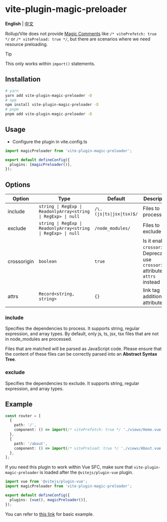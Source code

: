 # vite-plugin-magic-preloader

**English** | [中文](./README.zh_CN.md)

Rollup/Vite does not provide [Magic Comments](https://webpack.js.org/api/module-methods/#magic-comments) like `/* vitePrefetch: true */` or `/* vitePreload: true */`, but there are scenarios where we need resource preloading.

> [!TIP]
> This only works within `import()` statements.

## Installation

```bash
# yarn
yarn add vite-plugin-magic-preloader -D
# npm
npm install vite-plugin-magic-preloader -D
# pnpm
pnpm add vite-plugin-magic-preloader -D
```

## Usage

- Configure the plugin in vite.config.ts

```ts
import magicPreloader from 'vite-plugin-magic-preloader';

export default defineConfig({
  plugins: [magicPreloader()],
});
```

## Options

| Option      | Type                                                          | Default                   | Description                                                                             |
|-------------|---------------------------------------------------------------|---------------------------|-----------------------------------------------------------------------------------------|
| include     | `string \| RegExp \| ReadonlyArray<string \| RegExp> \| null` | `/\.(js\|ts\|jsx\|tsx)$/` | Files to process                                                                        |
| exclude     | `string \| RegExp \| ReadonlyArray<string \| RegExp> \| null` | `/node_modules/`          | Files to exclude                                                                        |
| crossorigin | `boolean`                                                     | `true`                    | Is it enabled `crossorigin`, Deprecated, use `crossorigin` attribute in `attrs` instead |
| attrs       | `Record<string, string>`                                      | `{}`                      | link tag additional attributes                                                          |

### include

Specifies the dependencies to process. It supports string, regular expression, and array types. By default, only js, ts, jsx, tsx files that are not in node_modules are processed.

Files that are matched will be parsed as JavaScript code. Please ensure that the content of these files can be correctly parsed into an **Abstract Syntax Tree**.

### exclude

Specifies the dependencies to exclude. It supports string, regular expression, and array types.

## Example

```ts
const router = [
  {
    path: '/',
    component: () => import(/* vitePrefetch: true */ './views/Home.vue'),
  },
  {
    path: '/about',
    component: () => import(/* vitePreload: true */ './views/About.vue'),
  },
];
```

If you need this plugin to work within Vue SFC, make sure that `vite-plugin-magic-preloader` is loaded after the `@vitejs/plugin-vue` plugin.

```ts
import vue from '@vitejs/plugin-vue';
import magicPreloader from 'vite-plugin-magic-preloader';

export default defineConfig({
  plugins: [vue(), magicPreloader()],
});
```

You can refer to [this link](/packages/examples/) for basic example.
